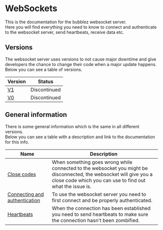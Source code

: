 # WebSockets

This is the documentation for the bubblez websocket server.\
Here you will find everything you need to know to connect and authenticate to the websocket server, send heartbeats, receive data etc.

## Versions

The websocket server uses versions to not cause major downtime and give developers the chance to change their code when a major update happens.\
Below you can see a table of versions.

| Version     | Status       |
| ----------- | ------------ |
| [V1](V1.md) | Discontinued |
| [V0](V0.md) | Discontinued |

## General information

There is some general information which is the same in all different versions.\
Below you can see a table with a description and link to the documentation for this info.

| Name                                           | Description                                                                                                                                                                     |
| ---------------------------------------------- | ------------------------------------------------------------------------------------------------------------------------------------------------------------------------------- |
| [Close codes](CLOSECODES.md)                   | When something goes wrong while connected to the websocket you might be disconnected, the websocket will give you a close code which you can use to find out what the issue is. |
| [Connecting and authentication](CONNECTING.md) | To use the websocket server you need to first connect and be properly authenticated.                                                                                            |
| [Heartbeats](HEARTBEATS.md)                    | When the connection has been established you need to send heartbeats to make sure the connection hasn't been zombified.                                                         |
